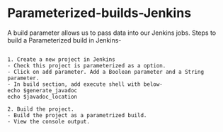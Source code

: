 # Parameterized-builds-Jenkins

A build parameter allows us to pass data into our Jenkins jobs. Steps to build a Parameterized build in Jenkins-

```

1. Create a new project in Jenkins
- Check this project is parameterized as a option.
- Click on add parameter. Add a Boolean parameter and a String parameter.
- In build section, add execute shell with below-
echo $generate_javadoc
echo $javadoc_location

2. Build the project.
- Build the project as a parametrized build.
- View the console output.

```

